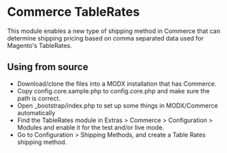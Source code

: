 # Commerce TableRates

This module enables a new type of shipping method in Commerce that can determine shipping pricing based on comma separated data used for Magento's TableRates. 

## Using from source

- Download/clone the files into a MODX installation that has Commerce.
- Copy config.core.sample.php to config.core.php and make sure the path is correct.
- Open _bootstrap/index.php to set up some things in MODX/Commerce automatically
- Find the TableRates module in Extras > Commerce > Configuration > Modules and enable it for the test and/or live mode.
- Go to Configuration > Shipping Methods, and create a Table Rates shipping method.

